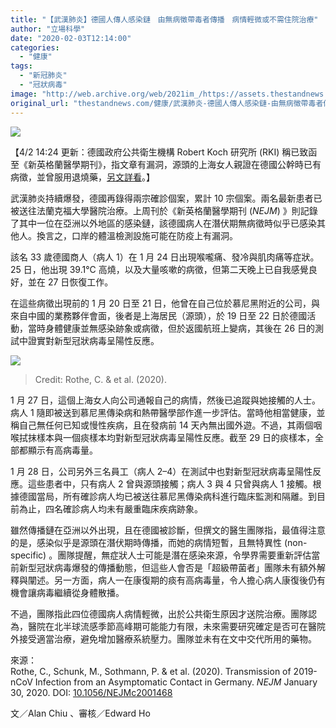 ```yaml
---
title: "【武漢肺炎】德國人傳人感染鏈　由無病徵帶毒者傳播　病情輕微或不需住院治療"
author: "立場科學"
date: "2020-02-03T12:14:00"
categories:
  - "健康"
tags:
  - "新冠肺炎"
  - "冠狀病毒"
image: "http://web.archive.org/web/2021im_/https://assets.thestandnews.com/media/photos/plane-07_0TwZB_MJRw0hp.png"
original_url: "thestandnews.com/健康/武漢肺炎-德國人傳人感染鏈-由無病徵帶毒者傳播-病情輕微或不需住院治療"
---
```

![](http://web.archive.org/web/2021im_/https://assets.thestandnews.com/media/photos/plane-07_0TwZB_MJRw0hp.png)

【4/2 14:24 更新：德國政府公共衛生機構 Robert Koch 研究所 (RKI) 稱已致函至《新英格蘭醫學期刊》，指文章有漏洞，源頭的上海女人親證在德國公幹時已有病徵，並曾服用退燒藥，[另文詳看](../../%E5%81%A5%E5%BA%B7/%E6%AD%A6%E6%BC%A2%E8%82%BA%E7%82%8E-%E5%AD%B8%E8%A1%93%E8%AB%96%E6%96%87%E6%9C%89%E8%AA%A4-%E6%9A%AB%E6%9C%AA%E8%83%BD%E8%AD%89%E7%84%A1%E7%97%85%E5%BE%B5%E8%80%85%E5%8F%AF%E5%82%B3%E6%96%B0%E5%9E%8B%E5%86%A0%E7%8B%80%E7%97%85%E6%AF%92/)。】

武漢肺炎持續爆發，德國再錄得兩宗確診個案，累計 10 宗個案。兩名最新患者已被送往法蘭克福大學醫院治療。上周刊於《新英格蘭醫學期刊 (_NEJM_) 》則記錄了其中一位在亞洲以外地區的感染鏈，該德國病人在潛伏期無病徵時似乎已感染其他人。換言之，口岸的體溫檢測設施可能在防疫上有漏洞。

該名 33 歲德國商人（病人 1）在 1 月 24 日出現喉嚨痛、發冷與肌肉痛等症狀。 25 日，他出現 39.1°C 高燒，以及大量咳嗽的病徵，但第二天晚上已自我感覺良好，並在 27 日恢復工作。

在這些病徵出現前的 1 月 20 日至 21 日，他曾在自己位於慕尼黑附近的公司，與來自中國的業務夥伴會面，後者是上海居民（源頭），於 19 日至 22 日於德國活動，當時身體健康並無感染跡象或病徵，但於返國航班上變病，其後在 26 日的測試中證實對新型冠狀病毒呈陽性反應。

![](http://web.archive.org/web/2021im_/https://assets.thestandnews.com/media/photos/Screen20Shot202020-02-0320at2011.13.4720AM_VxBmk_DKb0yUi.png)
> Credit: Rothe, C. & et al. (2020).

1 月 27 日，這個上海女人向公司通報自己的病情，然後已追蹤與她接觸的人士。病人 1 隨即被送到慕尼黑傳染病和熱帶醫學部作進一步評估。當時他相當健康，並稱自己無任何已知或慢性疾病，且在發病前 14 天內無出國外遊。不過，其兩個咽喉拭抹樣本與一個痰樣本均對新型冠狀病毒呈陽性反應。截至 29 日的痰樣本，全部都顯示有高病毒量。

1 月 28 日，公司另外三名員工（病人 2–4）在測試中也對新型冠狀病毒呈陽性反應。這些患者中，只有病人 2 曾與源頭接觸；病人 3 與 4 只曾與病人 1 接觸。根據德國當局，所有確診病人均已被送往慕尼黑傳染病科進行臨床監測和隔離。到目前為止，四名確診病人均未有嚴重臨床疾病跡象。

雖然傳播鏈在亞洲以外出現，且在德國被診斷，但撰文的醫生團隊指，最值得注意的是，感染似乎是源頭在潛伏期時傳播，而她的病情短暫，且無特異性 (non-specific) 。團隊提醒，無症狀人士可能是潛在感染來源，令學界需要重新評估當前新型冠狀病毒爆發的傳播動態，但這些人會否是「超級帶菌者」團隊未有額外解釋與闡述。另一方面，病人一在康復期的痰有高病毒量，令人擔心病人康復後仍有機會讓病毒繼續從身體散播。

不過，團隊指此四位德國病人病情輕微，出於公共衛生原因才送院治療。團隊認為，醫院在北半球流感季節高峰期可能能力有限，未來需要研究確定是否可在醫院外接受適當治療，避免增加醫療系統壓力。團隊並未有在文中交代所用的藥物。

來源：  
Rothe, C., Schunk, M., Sothmann, P. & et al. (2020). Transmission of 2019-nCoV Infection from an Asymptomatic Contact in Germany. _NEJM_ January 30, 2020. DOI: [10.1056/NEJMc2001468](http://web.archive.org/web/20211229124430/https://www.nejm.org/doi/10.1056/NEJMc2001468)

文／Alan Chiu 、審核／Edward Ho